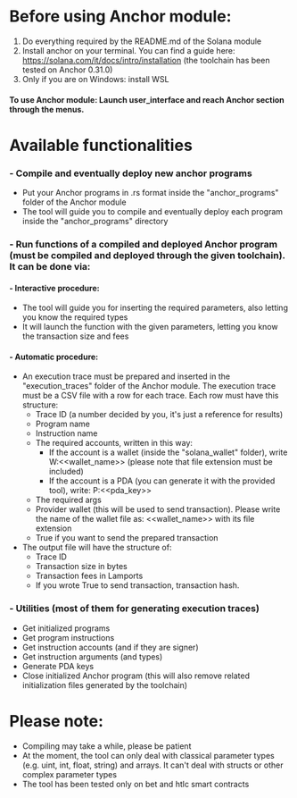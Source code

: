# Before using Anchor module:
1. Do everything required by the README.md of the Solana module
2. Install anchor on your terminal. You can find a guide here: https://solana.com/it/docs/intro/installation (the toolchain has been tested on Anchor 0.31.0)
3. Only if you are on Windows: install WSL

#### To use Anchor module: Launch user_interface and reach Anchor section through the menus.

# Available functionalities
### - Compile and eventually deploy new anchor programs
  - Put your Anchor programs in .rs format inside the "anchor_programs" folder of the Anchor module
  - The tool will guide you to compile and eventually deploy each program inside the "anchor_programs" directory
### - Run functions of a compiled and deployed Anchor program (must be compiled and deployed through the given toolchain). It can be done via:
 #### - Interactive procedure:
- The tool will guide you for inserting the required parameters, also letting you know the required types
- It will launch the function with the given parameters, letting you know the transaction size and fees 
#### - Automatic procedure:
- An execution trace must be prepared and inserted in the "execution_traces" folder of the Anchor module. The execution trace must be a CSV file with a row for each trace. Each row must have this structure:
  - Trace ID (a number decided by you, it's just a reference for results)
  - Program name
  - Instruction name
  - The required accounts, written in this way:
    - If the account is a wallet (inside the "solana_wallet" folder), write W:<<wallet_name>> (please note that file extension must be included)
    - If the account is a PDA (you can generate it with the provided tool), write: P:<<pda_key>>
  - The required args
  - Provider wallet (this will be used to send transaction). Please write the name of the wallet file as: <<wallet_name>> with its file extension
  - True if you want to send the prepared transaction
- The output file will have the structure of:
  - Trace ID
  - Transaction size in bytes
  - Transaction fees in Lamports
  - If you wrote True to send transaction, transaction hash.
### - Utilities (most of them for generating execution traces)
- Get initialized programs
- Get program instructions
- Get instruction accounts (and if they are signer)
- Get instruction arguments (and types)
- Generate PDA keys
- Close initialized Anchor program (this will also remove related initialization files generated by the toolchain)

# Please note:
- Compiling may take a while, please be patient
- At the moment, the tool can only deal with classical parameter types (e.g. uint, int, float, string) and arrays. It can't deal with structs or other complex parameter types
- The tool has been tested only on bet and htlc smart contracts
